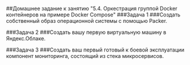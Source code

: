 ##Домашнее задание к занятию "5.4. Оркестрация группой Docker контейнеров на примере Docker Compose"
###Задача 1
###Создать собственный образ операционной системы с помощью Packer.

###Задача 2
###Создать вашу первую виртуальную машину в Яндекс.Облаке.

###Задача 3
###Создать ваш первый готовый к боевой эксплуатации компонент мониторинга, состоящий из стека микросервисов.

